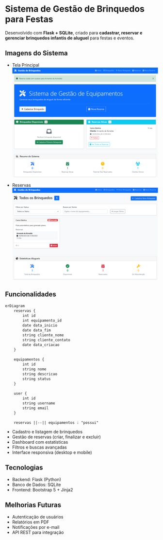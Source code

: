 # Sistema de Gestão de Brinquedos para Festas

Desenvolvido com **Flask + SQLite**, criado para **cadastrar, reservar e gerenciar brinquedos infantis de aluguel** para festas e eventos.

## Imagens do Sistema

* Tela Principal  
  ![Tela Principal](/imgs/home.PNG)

* Reservas  
  ![Reservas](/imgs/reserva.PNG)

## Funcionalidades

```mermaid
erDiagram
    reservas {
        int id
        int equipamento_id
        date data_inicio
        date data_fim
        string cliente_nome
        string cliente_contato
        date data_criacao
    }

    equipamentos {
        int id
        string nome
        string descricao
        string status
    }

    user {
        int id
        string username
        string email
    }

    reservas ||--|| equipamentos : "possui"

```
* Cadastro e listagem de brinquedos
* Gestão de reservas (criar, finalizar e excluir)
* Dashboard com estatísticas
* Filtros e buscas avançadas
* Interface responsiva (desktop e mobile)

## Tecnologias

* Backend: Flask (Python)
* Banco de Dados: SQLite
* Frontend: Bootstrap 5 + Jinja2

## Melhorias Futuras

* Autenticação de usuários
* Relatórios em PDF
* Notificações por e-mail
* API REST para integração

